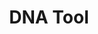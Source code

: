 ---
title: "DNA Tool"
description: "A simple tool to enter a DNA sequence and retrieve the reverse compliment"
heroImage: "/dnarevcomp.png"
githubLink: "https://github.com/Derick80/dna"
projectLink: "https://dna-tawny.vercel.app/"
pubDate: 'April 2023'
implementations: ['regex', 'Genetics', 'Javascript']
tags: ['Coding', 'Remix-run', 'Typescript', 'Genetics', 'DNA', 'Tailwindcss']
---